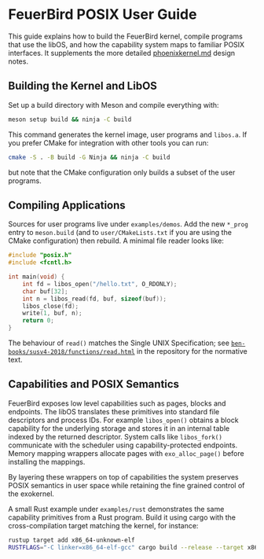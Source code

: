 # FeuerBird POSIX User Guide

This guide explains how to build the FeuerBird kernel, compile programs that use the libOS, and how the capability system maps to familiar POSIX interfaces. It supplements the more detailed [phoenixkernel.md](phoenixkernel.md) design notes.

## Building the Kernel and LibOS

Set up a build directory with Meson and compile everything with:

```sh
meson setup build && ninja -C build
```

This command generates the kernel image, user programs and `libos.a`.
If you prefer CMake for integration with other tools you can run:

```sh
cmake -S . -B build -G Ninja && ninja -C build
```

but note that the CMake configuration only builds a subset of the user
programs.

## Compiling Applications

Sources for user programs live under `examples/demos`. Add the new
`*_prog` entry to `meson.build` (and to `user/CMakeLists.txt`
if you are using the CMake configuration) then rebuild. A minimal file
reader looks like:

```c
#include "posix.h"
#include <fcntl.h>

int main(void) {
    int fd = libos_open("/hello.txt", O_RDONLY);
    char buf[32];
    int n = libos_read(fd, buf, sizeof(buf));
    libos_close(fd);
    write(1, buf, n);
    return 0;
}
```

The behaviour of `read()` matches the Single UNIX Specification; see [`ben-books/susv4-2018/functions/read.html`](ben-books/susv4-2018/functions/read.html) in the repository for the normative text.

## Capabilities and POSIX Semantics

FeuerBird exposes low level capabilities such as pages, blocks and endpoints. The libOS translates these primitives into standard file descriptors and process IDs. For example `libos_open()` obtains a block capability for the underlying storage and stores it in an internal table indexed by the returned descriptor. System calls like `libos_fork()` communicate with the scheduler using capability-protected endpoints. Memory mapping wrappers allocate pages with `exo_alloc_page()` before installing the mappings.

By layering these wrappers on top of capabilities the system preserves POSIX semantics in user space while retaining the fine grained control of the exokernel.

A small Rust example under `examples/rust` demonstrates the same
capability primitives from a Rust program. Build it using cargo with the
cross-compilation target matching the kernel, for instance:

```sh
rustup target add x86_64-unknown-elf
RUSTFLAGS="-C linker=x86_64-elf-gcc" cargo build --release --target x86_64-unknown-elf
```
